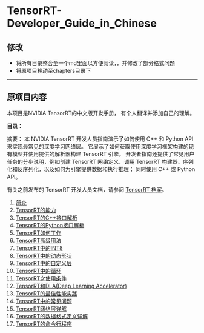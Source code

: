 # TensorRT-Developer_Guide_in_Chinese

## 修改

-  将所有目录整合至一个md里面以方便阅读，，并修改了部分格式问题
-  将原项目移动至chapters目录下

---
## 原项目内容

本项目是NVIDIA TensorRT的中文版开发手册， 有个人翻译并添加自己的理解。

**目录：**

摘要：
本 NVIDIA TensorRT 开发人员指南演示了如何使用 C++ 和 Python API 来实现最常见的深度学习网络层。 它展示了如何获取使用深度学习框架构建的现有模型并使用提供的解析器构建 TensorRT 引擎。 开发者指南还提供了常见用户任务的分步说明，例如创建 TensorRT 网络定义、调用 TensorRT 构建器、序列化和反序列化，以及如何为引擎提供数据和执行推理； 同时使用 C++ 或 Python API。

有关之前发布的 TensorRT 开发人员文档，请参阅 [TensorRT 档案](https://docs.nvidia.com/deeplearning/tensorrt/archives/index.html)。

1. [简介](chapters/1.简介/1.简介.md)
2. [TensorRT的能力](chapters/2.TensorRT的能力/2.TensorRT的能力.md)
3. [TensorRT的C++接口解析](chapters/3.TensorRT的C++接口解析/TensorRT的C++接口解析.md)
4. [TensorRT的Python接口解析](chapters/4.TensorRT的Python接口解析/TensorRT的Python接口解析.md)
5. [TensorRT如何工作](chapters/5.TensorRT如何工作/5.TensorRT如何工作.md)
6. [TensorRT高级用法](chapters/6.TensorRT高级用法/TensorRT高级用法.md)
7. [TensorRT中的INT8](chapters/7.TensorRT中的INT8\TensorRT中的INT8.md)
8. [TensorRT中的动态形状](chapters/8.TensorRT中的动态形状/TensorRT中的动态形状.md)
9. [TensorRT中的自定义层](chapters/9.TensorRT中的自定义层/TensorRT中的自定义层.md)
10. [TensorRT中的循环](chapters/10_TensorRT中的循环/TensorRT中的循环.md)
11. [TensorRT之使用条件](chapters/11.TensorRT之使用条件/TensorRT之条件控制.md)
12. [TensorRT和DLA(Deep Learning Accelerator)](chapters/12.TensorRT和DLA(Deep_Learning_Accelerator)/TensorRT和DLA(Deep_Learning_Accelerator).md)
13. [TensorRT的最佳性能实践](chapters/13.TensorRT的最佳性能实践/TensorRT的最佳性能实践.md)
14. [TensorRT中的常见问题](chapters/14.TensorRT中的常见问题/TensorRT中的常见问题.md)
15. [TensorRT网络层详解](chapters/15.TensorRT网络层详解/15.TensorRT网络层详解.md)
16. [TensorRT的数据格式定义详解](chapters/16.TensorRT的数据格式定义详解/TensorRT的数据格式定义详解.md)
17. [TensorRT的命令行程序](chapters/17.TensorRT的命令行程序/TensorRT的命令行程序.md)



